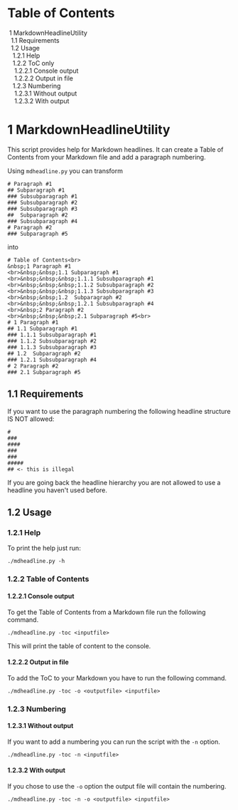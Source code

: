 # Table of Contents<br>
&nbsp;1 MarkdownHeadlineUtility
<br>&nbsp;&nbsp;1.1 Requirements
<br>&nbsp;&nbsp;1.2 Usage
<br>&nbsp;&nbsp;&nbsp;1.2.1 Help
<br>&nbsp;&nbsp;&nbsp;1.2.2 ToC only
<br>&nbsp;&nbsp;&nbsp;&nbsp;1.2.2.1 Console output
<br>&nbsp;&nbsp;&nbsp;&nbsp;1.2.2.2 Output in file
<br>&nbsp;&nbsp;&nbsp;1.2.3 Numbering
<br>&nbsp;&nbsp;&nbsp;&nbsp;1.2.3.1 Without output
<br>&nbsp;&nbsp;&nbsp;&nbsp;1.2.3.2 With output
<br>
# 1 MarkdownHeadlineUtility
This script provides help for Markdown headlines. It can create a Table of Contents from your Markdown file and add a paragraph numbering.

Using `mdheadline.py` you can transform
```
# Paragraph #1
## Subparagraph #1
### Subsubparagraph #1
### Subsubparagraph #2
### Subsubparagraph #3
##  Subparagraph #2
### Subsubparagraph #4
# Paragraph #2
### Subparagraph #5
```
into
```
# Table of Contents<br>
&nbsp;1 Paragraph #1
<br>&nbsp;&nbsp;1.1 Subparagraph #1
<br>&nbsp;&nbsp;&nbsp;1.1.1 Subsubparagraph #1
<br>&nbsp;&nbsp;&nbsp;1.1.2 Subsubparagraph #2
<br>&nbsp;&nbsp;&nbsp;1.1.3 Subsubparagraph #3
<br>&nbsp;&nbsp;1.2  Subparagraph #2
<br>&nbsp;&nbsp;&nbsp;1.2.1 Subsubparagraph #4
<br>&nbsp;2 Paragraph #2
<br>&nbsp;&nbsp;&nbsp;2.1 Subparagraph #5<br>
# 1 Paragraph #1
## 1.1 Subparagraph #1
### 1.1.1 Subsubparagraph #1
### 1.1.2 Subsubparagraph #2
### 1.1.3 Subsubparagraph #3
## 1.2  Subparagraph #2
### 1.2.1 Subsubparagraph #4
# 2 Paragraph #2
### 2.1 Subparagraph #5
```

## 1.1 Requirements
If you want to use the paragraph numbering the following headline structure IS NOT allowed:
```markdownr
#
###
####
###
###
#####
## <- this is illegal
```
If you are going back the headline hierarchy you are not allowed to use a headline you haven't used before.
## 1.2 Usage
### 1.2.1 Help
To print the help just run:
```
./mdheadline.py -h
```

### 1.2.2 Table of Contents
#### 1.2.2.1 Console output
To get the Table of Contents from a Markdown file run the following command.
```
./mdheadline.py -toc <inputfile>
```
This will print the table of content to the console.
#### 1.2.2.2 Output in file
To add the ToC to your Markdown you have to run the following command.
```
./mdheadline.py -toc -o <outputfile> <inputfile>
```

### 1.2.3 Numbering
#### 1.2.3.1 Without output
If you want to add a numbering you can run the script with the `-n` option.
```
./mdheadline.py -toc -n <inputfile>
```
#### 1.2.3.2 With output
If you chose to use the `-o` option the output file will contain the numbering.
```
./mdheadline.py -toc -n -o <outputfile> <inputfile>
```